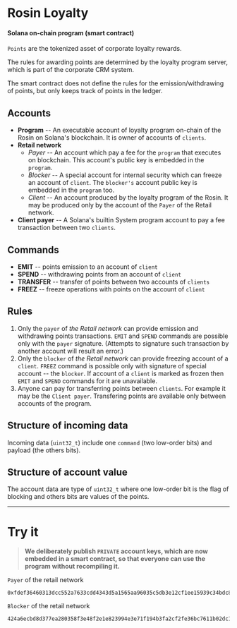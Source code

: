 # Rosin Loyalty

#### __Solana on-chain program (smart contract)__

`Points` are the tokenized asset of corporate loyalty rewards.

The rules for awarding points are determined by the loyalty program server, which is part of the corporate CRM system.

The smart contract does not define the rules for the emission/withdrawing of points, but only keeps track of points in the ledger.

## Accounts

- __Program__ -- An executable account of loyalty program on-chain of the Rosin on Solana's blockchain. It is owner of accounts of `clients`.
- __Retail network__
	- _Payer_ -- An account which pay a fee for the `program` that executes on blockchain. This account's public key is embedded in the `program`.
	- _Blocker_ -- A special account for internal security which can freeze an account of `client`. The `blocker's` account public key is embedded in the `program` too. 
	- _Client_ -- An account produced by the loyalty program of the Rosin. It may be produced only by the account of the `Payer` of the Retail network.
- __Client payer__ -- A Solana's builtin System program account to pay a fee transaction between two `clients`.

## Commands

- __EMIT__ -- points emission to an account of `client`
- __SPEND__ -- withdrawing points from an account of `client`
- __TRANSFER__ -- transfer of points between two accounts of `clients`
- __FREEZ__ -- freeze operations with points on the account of `client`

## Rules

1. Only the `payer` of _the Retail network_ can provide emission and withdrawing points transactions.
   `EMIT` and `SPEND` commands are possible only with the `payer` signature.
   (Attempts to signature such transaction by another account will result an error.)
2. Only the `blocker` of _the Retail network_ can provide freezing account of a `client`.
   `FREEZ` command is possible only with signature of special account -- the `blocker`.
   If account of a `client` is marked as frozen then `EMIT` and `SPEND` commands for it are unavailable.
3. Anyone can pay for transferring points between `clients`. For example it may be the `Client payer`.
   Transfering points are available only between accounts of the program.

## Structure of incoming data

Incoming data (`uint32_t`) include one `command` (two low-order bits) and payload (the others bits).

## Structure of account value

The account data are type of `uint32_t` where one low-order bit is the flag of blocking and others bits are values of the points.

-------------------------

# Try it

>__We deliberately publish `PRIVATE` account keys, which are now embedded in a smart contract, so that everyone can use the program without recompiling it.__

`Payer` of the retail network
```
0xfdef36460313dcc552a7633cdd4343d5a1565aa96035c5db3e12cf1ee15939c34bdc865517f96f53a66c4ce9be7ffc06fd09f25a147348d6b34a855f78935c34
```

`Blocker` of the retail network

```
424a6ecbd8d377ea280358f3e48f2e1e823994e3e71f194b3fa2cf2fe36bc7611b02dc16834ede2fe16b66ec2b0fab8ca5a410c62c49401f4cdfc7a7410bf3f6
```
